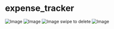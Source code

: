 # expense_tracker
![Image](https://github.com/user-attachments/assets/5b9f490c-2793-47d1-92d6-526c7ffc71ed)
![Image](https://github.com/user-attachments/assets/bd786982-a2ba-4c64-8ad3-1cb05d840855)
![Image](https://github.com/user-attachments/assets/af18d4cd-7f20-477f-8b10-57b730bcd279)
swipe to delete
![Image](https://github.com/user-attachments/assets/0b2937b5-2ed1-4bb4-8af5-ff061ae60e51)
